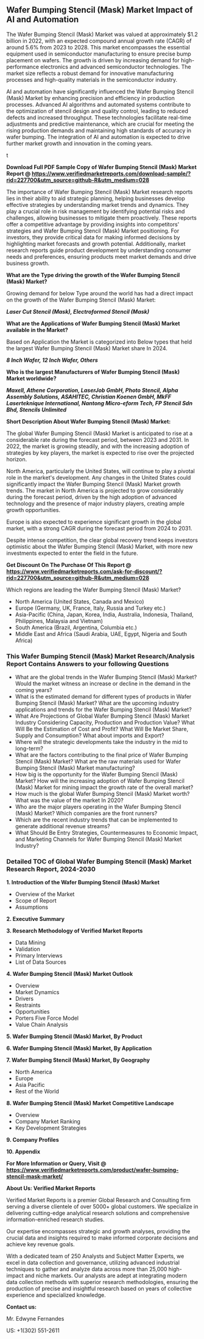 <h2>Wafer Bumping Stencil (Mask) Market Impact of AI and Automation</h2><p>The Wafer Bumping Stencil (Mask) Market was valued at approximately $1.2 billion in 2022, with an expected compound annual growth rate (CAGR) of around 5.6% from 2023 to 2028. This market encompasses the essential equipment used in semiconductor manufacturing to ensure precise bump placement on wafers. The growth is driven by increasing demand for high-performance electronics and advanced semiconductor technologies. The market size reflects a robust demand for innovative manufacturing processes and high-quality materials in the semiconductor industry.</p><p>AI and automation have significantly influenced the Wafer Bumping Stencil (Mask) Market by enhancing precision and efficiency in production processes. Advanced AI algorithms and automated systems contribute to the optimization of stencil design and quality control, leading to reduced defects and increased throughput. These technologies facilitate real-time adjustments and predictive maintenance, which are crucial for meeting the rising production demands and maintaining high standards of accuracy in wafer bumping. The integration of AI and automation is expected to drive further market growth and innovation in the coming years.</p>t</p><p id="" class=""><strong>Download Full PDF Sample Copy of Wafer Bumping Stencil (Mask) Market Report @ <a href="https://www.verifiedmarketreports.com/download-sample/?rid=227700&utm_source=github-R&utm_medium=028" target="_blank">https://www.verifiedmarketreports.com/download-sample/?rid=227700&utm_source=github-R&utm_medium=028</a></strong></p><p>The importance of&nbsp;Wafer Bumping Stencil (Mask) Market research reports lies in their ability to aid strategic planning, helping businesses develop effective strategies by understanding market trends and dynamics. They play a crucial role in risk management by identifying potential risks and challenges, allowing businesses to mitigate them proactively. These reports offer a competitive advantage by providing insights into competitors' strategies and Wafer Bumping Stencil (Mask) Market positioning. For investors, they provide critical data for making informed decisions by highlighting market forecasts and growth potential. Additionally, market research reports guide product development by understanding consumer needs and preferences, ensuring products meet market demands and drive business growth.</p><p><strong>What are the&nbsp;Type driving the growth of the Wafer Bumping Stencil (Mask) Market?</strong></p><p id="" class="">Growing demand for below Type around the world has had a direct impact on the growth of the Wafer Bumping Stencil (Mask) Market:</p><em><strong>Laser Cut Stencil (Mask), Electroformed Stencil (Mask)</strong></em></p><strong>What are the&nbsp;Applications&nbsp;of Wafer Bumping Stencil (Mask) Market available in the Market?</strong></p><p id="" class="">Based on Application the Market is categorized into Below types that held the largest Wafer Bumping Stencil (Mask) Market share In 2024.</p><em><strong>8 Inch Wafer, 12 Inch Wafer, Others</strong></em></p><strong>Who is the largest Manufacturers of Wafer Bumping Stencil (Mask) Market worldwide?</strong></p><p><em><strong>Maxell, Athene Corporation, LaserJob GmbH, Photo Stencil, Alpha Assembly Solutions, ASAHITEC, Christian Koenen GmbH, MkFF Laserteknique International, Nantong Micro-eform Tech, FP Stencil Sdn Bhd, Stencils Unlimited</strong></em></p><p id="" class=""><strong>Short Description About Wafer Bumping Stencil (Mask) Market:</strong></p><p>The global Wafer Bumping Stencil (Mask) Market is anticipated to rise at a considerable rate during the forecast period, between 2023 and 2031. In 2022, the market is growing steadily, and with the increasing adoption of strategies by key players, the market is expected to rise over the projected horizon.</p><p>North America, particularly the United States, will continue to play a pivotal role in the market's development. Any changes in the United States could significantly impact the Wafer Bumping Stencil (Mask) Market growth trends. The market in North America is projected to grow considerably during the forecast period, driven by the high adoption of advanced technology and the presence of major industry players, creating ample growth opportunities.</p><p>Europe is also expected to experience significant growth in the global market, with a strong CAGR during the forecast period from 2024 to 2031.</p><p>Despite intense competition, the clear global recovery trend keeps investors optimistic about the Wafer Bumping Stencil (Mask) Market, with more new investments expected to enter the field in the future.</p><p id="" class=""><strong>Get Discount On The Purchase Of This Report @ <a href="https://www.verifiedmarketreports.com/ask-for-discount/?rid=227700&utm_source=github-R&utm_medium=028" target="_blank">https://www.verifiedmarketreports.com/ask-for-discount/?rid=227700&utm_source=github-R&utm_medium=028</a></strong></p>Which regions are leading the Wafer Bumping Stencil (Mask) Market?</p><ul><li>North America (United States, Canada and Mexico)</li><li>Europe (Germany, UK, France, Italy, Russia and Turkey etc.)</li><li>Asia-Pacific (China, Japan, Korea, India, Australia, Indonesia, Thailand, Philippines, Malaysia and Vietnam)</li><li>South America (Brazil, Argentina, Columbia etc.)</li><li>Middle East and Africa (Saudi Arabia, UAE, Egypt, Nigeria and South Africa)</li></ul><h3 id="" class="">This Wafer Bumping Stencil (Mask) Market Research/Analysis Report Contains Answers to your following Questions</h3><ul><li>What are the global trends in the Wafer Bumping Stencil (Mask) Market? Would the market witness an increase or decline in the demand in the coming years?</li><li>What is the estimated demand for different types of products in Wafer Bumping Stencil (Mask) Market? What are the upcoming industry applications and trends for the Wafer Bumping Stencil (Mask) Market?</li><li>What Are Projections of Global Wafer Bumping Stencil (Mask) Market Industry Considering Capacity, Production and Production Value? What Will Be the Estimation of Cost and Profit? What Will Be Market Share, Supply and Consumption? What about imports and Export?</li><li>Where will the strategic developments take the industry in the mid to long-term?</li><li>What are the factors contributing to the final price of Wafer Bumping Stencil (Mask) Market? What are the raw materials used for Wafer Bumping Stencil (Mask) Market manufacturing?</li><li>How big is the opportunity for the Wafer Bumping Stencil (Mask) Market? How will the increasing adoption of Wafer Bumping Stencil (Mask) Market for mining impact the growth rate of the overall market?</li><li>How much is the global Wafer Bumping Stencil (Mask) Market worth? What was the value of the market In 2020?</li><li>Who are the major players operating in the Wafer Bumping Stencil (Mask) Market? Which companies are the front runners?</li><li>Which are the recent industry trends that can be implemented to generate additional revenue streams?</li><li>What Should Be Entry Strategies, Countermeasures to Economic Impact, and Marketing Channels for Wafer Bumping Stencil (Mask) Market Industry?</li></ul><h3 id="" class="">Detailed TOC of Global Wafer Bumping Stencil (Mask) Market Research Report, 2024-2030</h3><p id="" class=""><strong>1. Introduction of the Wafer Bumping Stencil (Mask) Market</strong></p><ul><li>Overview of the Market</li><li>Scope of Report</li><li>Assumptions</li></ul><p id="" class=""><strong>2. Executive Summary</strong></p><p id="" class=""><strong>3. Research Methodology of Verified Market Reports</strong></p><ul><li>Data Mining</li><li>Validation</li><li>Primary Interviews</li><li>List of Data Sources</li></ul><p id="" class=""><strong>4. Wafer Bumping Stencil (Mask) Market Outlook</strong></p><ul><li>Overview</li><li>Market Dynamics</li><li>Drivers</li><li>Restraints</li><li>Opportunities</li><li>Porters Five Force Model</li><li>Value Chain Analysis</li></ul><p id="" class=""><strong>5. Wafer Bumping Stencil (Mask) Market, By Product</strong></p><p id="" class=""><strong>6. Wafer Bumping Stencil (Mask) Market, By Application</strong></p><p id="" class=""><strong>7. Wafer Bumping Stencil (Mask) Market, By Geography</strong></p><ul><li>North America</li><li>Europe</li><li>Asia Pacific</li><li>Rest of the World</li></ul><p id="" class=""><strong>8. Wafer Bumping Stencil (Mask) Market Competitive Landscape</strong></p><ul><li>Overview</li><li>Company Market Ranking</li><li>Key Development Strategies</li></ul><p id="" class=""><strong>9. Company Profiles</strong></p><p id="" class=""><strong>10. Appendix</strong></p><p id="" class=""><strong>For More Information or Query, Visit @ <a href="https://www.verifiedmarketreports.com/product/wafer-bumping-stencil-mask-market/" target="_blank">https://www.verifiedmarketreports.com/product/wafer-bumping-stencil-mask-market/</a></strong></p><p id="" class=""><strong>About Us: Verified Market Reports</strong></p><p id="" class="">Verified Market Reports is a premier Global Research and Consulting firm serving a diverse clientele of over 5000+ global customers. We specialize in delivering cutting-edge analytical research solutions and comprehensive information-enriched research studies.</p><p id="" class="">Our expertise encompasses strategic and growth analyses, providing the crucial data and insights required to make informed corporate decisions and achieve key revenue goals.</p><p id="" class="">With a dedicated team of 250 Analysts and Subject Matter Experts, we excel in data collection and governance, utilizing advanced industrial techniques to gather and analyze data across more than 25,000 high-impact and niche markets. Our analysts are adept at integrating modern data collection methods with superior research methodologies, ensuring the production of precise and insightful research based on years of collective experience and specialized knowledge.</p><p id="" class=""><strong>Contact us:</strong></p><p id="" class="">Mr. Edwyne Fernandes</p><p id="" class="">US: +1(302) 551-2611</p>